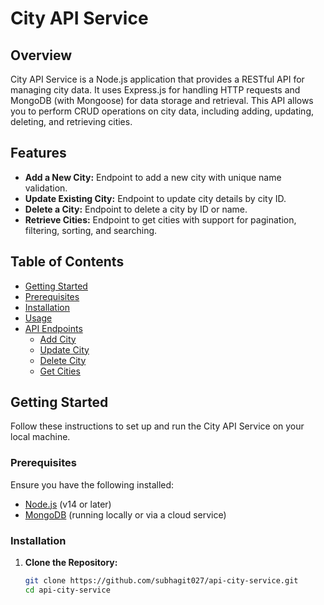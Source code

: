# City API Service

## Overview

City API Service is a Node.js application that provides a RESTful API for managing city data. It uses Express.js for handling HTTP requests and MongoDB (with Mongoose) for data storage and retrieval. This API allows you to perform CRUD operations on city data, including adding, updating, deleting, and retrieving cities.

## Features

- **Add a New City:** Endpoint to add a new city with unique name validation.
- **Update Existing City:** Endpoint to update city details by city ID.
- **Delete a City:** Endpoint to delete a city by ID or name.
- **Retrieve Cities:** Endpoint to get cities with support for pagination, filtering, sorting, and searching.

## Table of Contents

- [Getting Started](#getting-started)
- [Prerequisites](#prerequisites)
- [Installation](#installation)
- [Usage](#usage)
- [API Endpoints](#api-endpoints)
  - [Add City](#add-city)
  - [Update City](#update-city)
  - [Delete City](#delete-city)
  - [Get Cities](#get-cities)

## Getting Started

Follow these instructions to set up and run the City API Service on your local machine.

### Prerequisites

Ensure you have the following installed:

- [Node.js](https://nodejs.org/) (v14 or later)
- [MongoDB](https://www.mongodb.com/try/download/community) (running locally or via a cloud service)

### Installation

1. **Clone the Repository:**

   ```bash
   git clone https://github.com/subhagit027/api-city-service.git
   cd api-city-service
